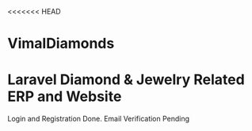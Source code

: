 <<<<<<< HEAD
# VimalDiamonds
Laravel Diamond &amp; Jewelry Related ERP and Website
=======
Login and Registration Done. Email Verification Pending


